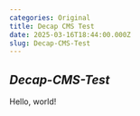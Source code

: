 ```yaml
---
categories: Original
title: Decap CMS Test
date: 2025-03-16T18:44:00.000Z
slug: Decap-CMS-Test
---
```

## ***Decap-CMS-Test***

Hello, world!
